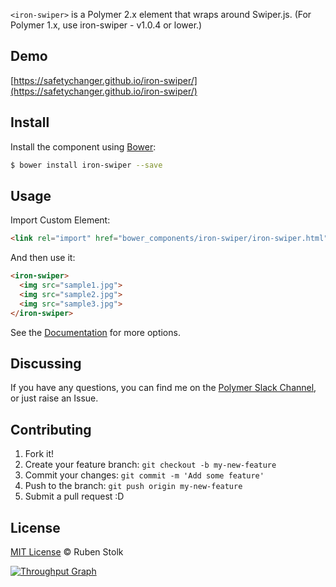 `<iron-swiper>` is a Polymer 2.x element that wraps around Swiper.js.
(For Polymer 1.x, use iron-swiper - v1.0.4 or lower.)

## Demo

[https://safetychanger.github.io/iron-swiper/](https://safetychanger.github.io/iron-swiper/)

## Install

Install the component using [Bower](http://bower.io/):

```sh
$ bower install iron-swiper --save
```

## Usage

Import Custom Element:

```html
<link rel="import" href="bower_components/iron-swiper/iron-swiper.html">
```

And then use it:

```html
<iron-swiper>
  <img src="sample1.jpg">
  <img src="sample2.jpg">
  <img src="sample3.jpg">
</iron-swiper>
```

See the [Documentation](https://safetychanger.github.io/iron-swiper/) for more options.

## Discussing

If you have any questions, you can find me on the [Polymer Slack Channel](https://polymer.slack.com/), or just raise an Issue.

## Contributing

1. Fork it!
2. Create your feature branch: `git checkout -b my-new-feature`
3. Commit your changes: `git commit -m 'Add some feature'`
4. Push to the branch: `git push origin my-new-feature`
5. Submit a pull request :D

## License

[MIT License](http://opensource.org/licenses/MIT) © Ruben Stolk

[![Throughput Graph](https://graphs.waffle.io/safetychanger/iron-swiper/throughput.svg)](https://waffle.io/safetychanger/iron-swiper/metrics)

